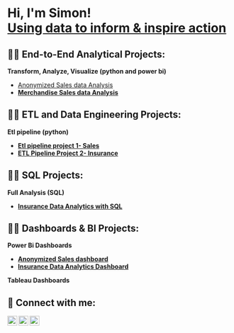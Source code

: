<h1>Hi, I'm Simon! <br/><a href="https://sites.google.com/view/simon-muriu-portfolio/hello">Using data to inform & inspire action</a> </h1>

<h2>👨‍💻 End-to-End Analytical Projects:</h2>

  <b> Transform, Analyze, Visualize (python and power bi) </b>
  
- [Anonymized Sales data Analysis](https://github.com/SimonMuriu-pro/Anonymized-sales-Data-Analysis/blob/main/README.md) <b>
- [Merchandise Sales data Analysis](https://github.com/SimonMuriu-pro/Car-Sales-Analysis/blob/main/README.md)
 

<h2>👨‍💻 ETL and Data Engineering  Projects:</h2>
<b>Etl pipeline  (python)</b>

- [Etl pipeline project 1- Sales](https://github.com/SimonMuriu-pro/Etl-Automation-Project-1/blob/main/README.md)
- [ETL Pipeline Project 2- Insurance](https://github.com/SimonMuriu-pro/Etl-Automation-Project-2-Insurance/blob/main/README.md)
  
<h2>👨‍💻 SQL  Projects:</h2>
<b>Full Analysis (SQL) </b>

- [Insurance Data Analytics with SQL](https://github.com/SimonMuriu-pro/Insurance-Data-Analytics-with-SQL-/blob/main/README.md)

<h2>👨‍💻 Dashboards & BI Projects:</h2>
<b> Power Bi Dashboards </b>

- [Anonymized Sales dashboard](https://github.com/SimonMuriu-pro/Anonymized-Sales-Dashboard/blob/main/README.md)
- [Insurance Data Analytics Dashboard](https://github.com/SimonMuriu-pro/Insurance-Data-Analytics-Dashboard/blob/main/README.md)
  
<b> Tableau Dashboards </b>

<h2> 🤳 Connect with me:</h2>

[<img align="left" alt="SimonMuriu | LinkedIn" width="22px" src="https://cdn-icons-png.flaticon.com/512/174/174857.png" />][linkedin]
[<img align="left" alt="SimonMuriu | Twitter" width="22px" src="https://cdn-icons-png.flaticon.com/512/733/733579.png" />][twitter]
[<img align="left" alt="SimonMuriu | Instagram" width="22px" src="https://cdn-icons-png.flaticon.com/512/2111/2111463.png" />][instagram]



[linkedin]: https://www.linkedin.com/in/simon-muriu-0a1310251/
[twitter]: https://x.com/stiles_symoh
[instagram]: https://www.instagram.com/stiles_symoh/



<!--
**joshmadakor1/joshmadakor1** is a ✨ _special_ ✨ repository because its `README.md` (this file) appears on your GitHub profile.

Here are some ideas to get you started:

- 🔭 I’m currently working on ...
- 🌱 I’m currently learning ...
- 👯 I’m looking to collaborate on ...
- 🤔 I’m looking for help with ...
- 💬 Ask me about ...
- 📫 How to reach me: ...
- 😄 Pronouns: ...
- ⚡ Fun fact: ...
-->
